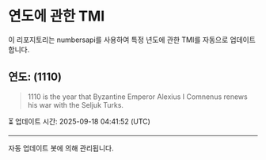 
# 연도에 관한 TMI

이 리포지토리는 numbersapi를 사용하여 특정 년도에 관한 TMI를 자동으로 업데이트합니다.

## 연도: (1110)
> 1110 is the year that Byzantine Emperor Alexius I Comnenus renews his war with the Seljuk Turks.

⏳ 업데이트 시간: 2025-09-18 04:41:52 (UTC)

---
자동 업데이트 봇에 의해 관리됩니다.
